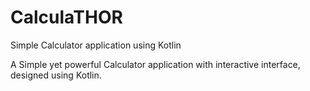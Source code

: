 # CalculaTHOR
Simple Calculator application using Kotlin

A Simple yet powerful Calculator application with interactive interface, designed using Kotlin.
